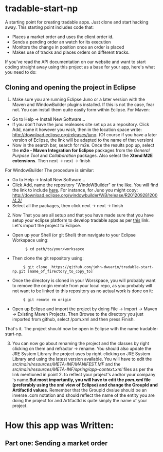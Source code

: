 
tradable-start-np
=================
A starting point for creating tradable apps. Just clone and start hacking away. This starting point  includes code that:

* Places a market order and uses the client order id.
* Sends a pending order an watch for its execution
* Monitors the change in position once an order is placed
* Makes use of tracks and places orders on different tracks.

If you've read the API documentation on our website and want to start coding straight away using this project as a base for your app, here's what you need to do:

Cloning and opening the project in Eclipse
-------------------------------------------------------

1. Make sure you are running Eclipse Juno or a later version with the Maven and WindowBuilder plugins installed. If this is not the case, fear not. You can install them quite easily form within Eclipse. For Maven: 
  * Go to Help -> Install New Software...
  * If you don't have the juno realeases site set up as a repository. Click Add, name it however you wish, then in the location space write: http://download.eclipse.org/releases/juno. (Of course if you have a later version of Eclipse, the link will be adapted to the name of that version)
  * Now in the search bar, search for m2e. Once the results pop up, select the **m2e - Maven Integration for Eclipse** packages from the *General Purpose Tool* and *Collaboration* packages. Also select the **Xtend M2E extensions**. Then next -> next -> finish

 For WindowBuilder The procedure is similar:
  * Go to Help -> Install New Software...
  * Click Add, name the repository "WindoWBuilder" or the like. You will find the link to include [here](http://www.eclipse.org/windowbuilder/download.php). For instance, for Juno you might copy: http://download.eclipse.org/windowbuilder/WB/release/R201209281200/4.2/
  * Select all the packages, then click next -> next -> finish   
  

2. Now That you are all setup and that you have made sure that you have setup your eclipse platform to develop tradable apps as per [this](http://link.to.be.provided) link. Let's import the project to Eclipse.
 * Open up your Shell (or git Shell) then navigate to your Eclipse Workspace using:   

             $ cd path/to/your/worksapce
 * Then clone the git repository using:

            $ git clone  https://github.com/john-dwuarin/tradable-start-np.git [name_of_firectory_to_copy_to]
 * Once the directory is cloned in your Worskpace, you will probably want to remove the origin remote from your local repo, as you probably will not want to be linked to this repository as no actual work is done on it:

            $ git remote rm origin
 * Open up Eclipse and import the project by doing File -> Import -> Maven -> Existing Maven Projects. Then Browse to the directory you just imported from github, select /pom.xml and then press Finish.

 That's it. The project should now be open in Eclipse with the name tradable-start-np.

3. You can now go about renaming the project and the classes by right clicking on them and refractor -> rename. You should also update the JRE System Library the project uses by right-clicking on JRE System Library and using the latest version available. You will have to edit the *src/main/resources/META-INF/MANIFEST.MF* and the *src/main/resources/META-INF/spring/app-context.xml* files as per the link mentioned in point 2. to reflect your project's and/or your company 's name.**But most importantly, you will have to edit the *pom.xml* file (preferably using the xml view of Eclipse) and change the GroupId and ArtifactId values.** Remember that the GroupId dvalue should be an inverse .com notation and should reflect the name of the entity you are doing the project for and ArtifactId is quite simply the name of your project.   

How this app was Written:
========================= 
Part one: Sending a market order
---------------------------------
